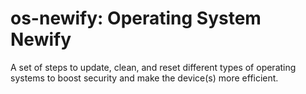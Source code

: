 # os-newify: Operating System Newify


A set of steps to update, clean, and reset different types of operating systems to boost security and make the device(s) more efficient.
